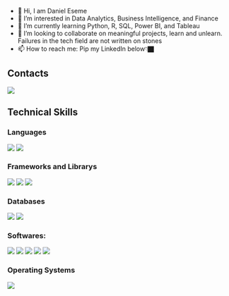 - 👋 Hi, I am Daniel Eseme
- 🧠 I’m interested in Data Analytics, Business Intelligence, and Finance
- 🌱 I’m currently learning Python, R, SQL, Power BI, and Tableau
- 💞️ I’m looking to collaborate on meaningful projects, learn and unlearn. Failures in the tech field are not written on stones
- 📫 How to reach me: Pip my LinkedIn below👇🏿

## Contacts
<a href="https://www.linkedin.com/in/daniel-eseme/"><img src="https://img.shields.io/badge/linkedin-%230077B5.svg?&style=for-the-badge&logo=linkedin&logoColor=white"></a>

<!---
DANIFIT/DANIFIT is a ✨ special ✨ repository because its `README.md` (this file) appears on your GitHub profile.
You can click the Preview link to take a look at your changes.
--->




## Technical Skills
### Languages
<p><img src="https://img.shields.io/badge/python-3670A0?style=for-the-badge&logo=python&logoColor=ffdd54">
<img src="https://img.shields.io/badge/R-276DC3?style=for-the-badge&logo=r&logoColor=white"></p>

### Frameworks and Librarys
<p><img src="https://img.shields.io/badge/numpy-%23013243.svg?style=for-the-badge&logo=numpy&logoColor=white">
<img src="https://img.shields.io/badge/pandas-%23150458.svg?style=for-the-badge&logo=pandas&logoColor=white">
<img src="https://img.shields.io/badge/Anaconda-%2344A833.svg?style=for-the-badge&logo=anaconda&logoColor=white">
</p>

### Databases
<p>
  <img src="https://img.shields.io/badge/mysql-%2300f.svg?style=for-the-badge&logo=mysql&logoColor=white">
  <img src="https://img.shields.io/badge/Microsoft%20SQL%20Sever-CC2927?style=for-the-badge&logo=microsoft%20sql%20server&logoColor=white">
</p>
  
### Softwares:
<p>
  <img src="https://img.shields.io/badge/pycharm-143?style=for-the-badge&logo=pycharm&logoColor=black&color=black&labelColor=green">
  <img src="https://img.shields.io/badge/Visual%20Studio%20Code-0078d7.svg?style=for-the-badge&logo=visual-studio-code&logoColor=white">
  <img src="https://img.shields.io/badge/Jupyter-F37626.svg?&style=for-the-badge&logo=Jupyter&logoColor=white">
  <img src="https://img.shields.io/badge/Power_Bi-F2C811?style=for-the-badge&logo=Power%20BI&logoColor=white">
  <img src="https://img.shields.io/badge/Tableau-Logo?style=for-the-badge&logo=Tableau&logoColor=white&labelColor=blue">
</p>

### Operating Systems
<p> 
<img src="https://img.shields.io/badge/Windows-%230078D6.svg?&style=for-the-badge&logo=windows&logoColor=white"> 
</p>
